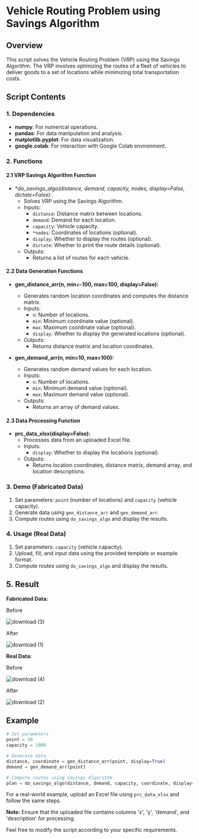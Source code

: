 # Vehicle Routing Problem using Savings Algorithm

## Overview

This script solves the Vehicle Routing Problem (VRP) using the Savings Algorithm. The VRP involves optimizing the routes of a fleet of vehicles to deliver goods to a set of locations while minimizing total transportation costs.

## Script Contents

### 1. Dependencies

- **numpy**: For numerical operations.
- **pandas**: For data manipulation and analysis.
- **matplotlib.pyplot**: For data visualization.
- **google.colab**: For interaction with Google Colab environment.

### 2. Functions

#### 2.1 VRP Savings Algorithm Function

- **do_savings_algo(distance, demand, capacity, *nodes, display=False, dictate=False):**
  - Solves VRP using the Savings Algorithm.
  - Inputs:
    - `distance`: Distance matrix between locations.
    - `demand`: Demand for each location.
    - `capacity`: Vehicle capacity.
    - `*nodes`: Coordinates of locations (optional).
    - `display`: Whether to display the routes (optional).
    - `dictate`: Whether to print the route details (optional).
  - Outputs:
    - Returns a list of routes for each vehicle.

#### 2.2 Data Generation Functions

- **gen_distance_arr(n, min=-100, max=100, display=False):**
  - Generates random location coordinates and computes the distance matrix.
  - Inputs:
    - `n`: Number of locations.
    - `min`: Minimum coordinate value (optional).
    - `max`: Maximum coordinate value (optional).
    - `display`: Whether to display the generated locations (optional).
  - Outputs:
    - Returns distance matrix and location coordinates.

- **gen_demand_arr(n, min=10, max=100):**
  - Generates random demand values for each location.
  - Inputs:
    - `n`: Number of locations.
    - `min`: Minimum demand value (optional).
    - `max`: Maximum demand value (optional).
  - Outputs:
    - Returns an array of demand values.

#### 2.3 Data Processing Function

- **prc_data_xlsx(display=False):**
  - Processes data from an uploaded Excel file.
  - Inputs:
    - `display`: Whether to display the locations (optional).
  - Outputs:
    - Returns location coordinates, distance matrix, demand array, and location descriptions.

### 3. Demo (Fabricated Data)

1. Set parameters: `point` (number of locations) and `capacity` (vehicle capacity).
2. Generate data using `gen_distance_arr` and `gen_demand_arr`.
3. Compute routes using `do_savings_algo` and display the results.

### 4. Usage (Real Data)

1. Set parameters: `capacity` (vehicle capacity).
2. Upload, fill, and input data using the provided template or example format.
3. Compute routes using `do_savings_algo` and display the results.

## 5. Result

**Fabricated Data:**

Before

![download (3)](https://github.com/maheswarawidiatna/Vehicle-Routing-Problem-using-Savings-Algorithm/assets/94330691/c7ba8445-64c3-47d5-9ab4-57b6a60f9fc3)

After

![download (1)](https://github.com/maheswarawidiatna/Vehicle-Routing-Problem-using-Savings-Algorithm/assets/94330691/bbb145e0-66d3-4583-852e-4fbd27ecff19)

**Real Data:**

Before

![download (4)](https://github.com/maheswarawidiatna/Vehicle-Routing-Problem-using-Savings-Algorithm/assets/94330691/1bda261f-900d-4e8f-9b6d-61d9a0125efd)

After

![download (2)](https://github.com/maheswarawidiatna/Vehicle-Routing-Problem-using-Savings-Algorithm/assets/94330691/a473493d-ee28-4402-8eb9-f5b40b2edd7c)

## Example

```python
# Set parameters
point = 50
capacity = 1000

# Generate data
distance, coordinate = gen_distance_arr(point, display=True)
demand = gen_demand_arr(point)

# Compute routes using Savings Algorithm
plan = do_savings_algo(distance, demand, capacity, coordinate, display=True, dictate=True)
```

For a real-world example, upload an Excel file using `prc_data_xlsx` and follow the same steps.

**Note:** Ensure that the uploaded file contains columns 'x', 'y', 'demand', and 'description' for processing.

Feel free to modify the script according to your specific requirements.
